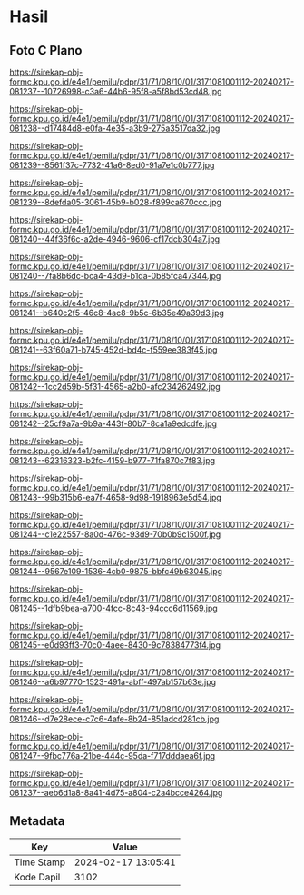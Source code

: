 # Hasil

## Foto C Plano

https://sirekap-obj-formc.kpu.go.id/e4e1/pemilu/pdpr/31/71/08/10/01/3171081001112-20240217-081237--10726998-c3a6-44b6-95f8-a5f8bd53cd48.jpg

https://sirekap-obj-formc.kpu.go.id/e4e1/pemilu/pdpr/31/71/08/10/01/3171081001112-20240217-081238--d17484d8-e0fa-4e35-a3b9-275a3517da32.jpg

https://sirekap-obj-formc.kpu.go.id/e4e1/pemilu/pdpr/31/71/08/10/01/3171081001112-20240217-081239--8561f37c-7732-41a6-8ed0-91a7e1c0b777.jpg

https://sirekap-obj-formc.kpu.go.id/e4e1/pemilu/pdpr/31/71/08/10/01/3171081001112-20240217-081239--8defda05-3061-45b9-b028-f899ca670ccc.jpg

https://sirekap-obj-formc.kpu.go.id/e4e1/pemilu/pdpr/31/71/08/10/01/3171081001112-20240217-081240--44f36f6c-a2de-4946-9606-cf17dcb304a7.jpg

https://sirekap-obj-formc.kpu.go.id/e4e1/pemilu/pdpr/31/71/08/10/01/3171081001112-20240217-081240--7fa8b6dc-bca4-43d9-b1da-0b85fca47344.jpg

https://sirekap-obj-formc.kpu.go.id/e4e1/pemilu/pdpr/31/71/08/10/01/3171081001112-20240217-081241--b640c2f5-46c8-4ac8-9b5c-6b35e49a39d3.jpg

https://sirekap-obj-formc.kpu.go.id/e4e1/pemilu/pdpr/31/71/08/10/01/3171081001112-20240217-081241--63f60a71-b745-452d-bd4c-f559ee383f45.jpg

https://sirekap-obj-formc.kpu.go.id/e4e1/pemilu/pdpr/31/71/08/10/01/3171081001112-20240217-081242--1cc2d59b-5f31-4565-a2b0-afc234262492.jpg

https://sirekap-obj-formc.kpu.go.id/e4e1/pemilu/pdpr/31/71/08/10/01/3171081001112-20240217-081242--25cf9a7a-9b9a-443f-80b7-8ca1a9edcdfe.jpg

https://sirekap-obj-formc.kpu.go.id/e4e1/pemilu/pdpr/31/71/08/10/01/3171081001112-20240217-081243--62316323-b2fc-4159-b977-71fa870c7f83.jpg

https://sirekap-obj-formc.kpu.go.id/e4e1/pemilu/pdpr/31/71/08/10/01/3171081001112-20240217-081243--99b315b6-ea7f-4658-9d98-1918963e5d54.jpg

https://sirekap-obj-formc.kpu.go.id/e4e1/pemilu/pdpr/31/71/08/10/01/3171081001112-20240217-081244--c1e22557-8a0d-476c-93d9-70b0b9c1500f.jpg

https://sirekap-obj-formc.kpu.go.id/e4e1/pemilu/pdpr/31/71/08/10/01/3171081001112-20240217-081244--9567e109-1536-4cb0-9875-bbfc49b63045.jpg

https://sirekap-obj-formc.kpu.go.id/e4e1/pemilu/pdpr/31/71/08/10/01/3171081001112-20240217-081245--1dfb9bea-a700-4fcc-8c43-94ccc6d11569.jpg

https://sirekap-obj-formc.kpu.go.id/e4e1/pemilu/pdpr/31/71/08/10/01/3171081001112-20240217-081245--e0d93ff3-70c0-4aee-8430-9c78384773f4.jpg

https://sirekap-obj-formc.kpu.go.id/e4e1/pemilu/pdpr/31/71/08/10/01/3171081001112-20240217-081246--a6b97770-1523-491a-abff-497ab157b63e.jpg

https://sirekap-obj-formc.kpu.go.id/e4e1/pemilu/pdpr/31/71/08/10/01/3171081001112-20240217-081246--d7e28ece-c7c6-4afe-8b24-851adcd281cb.jpg

https://sirekap-obj-formc.kpu.go.id/e4e1/pemilu/pdpr/31/71/08/10/01/3171081001112-20240217-081247--9fbc776a-21be-444c-95da-f717dddaea6f.jpg

https://sirekap-obj-formc.kpu.go.id/e4e1/pemilu/pdpr/31/71/08/10/01/3171081001112-20240217-081237--aeb6d1a8-8a41-4d75-a804-c2a4bcce4264.jpg


## Metadata

| Key        | Value               |
| ---------- | ------------------- |
| Time Stamp | 2024-02-17 13:05:41 |
| Kode Dapil | 3102                |



